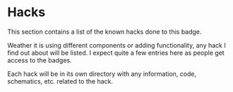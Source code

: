 # Hacks

This section contains a list of the known hacks done to this badge.

Weather it is using different components or adding functionality,
any hack I find out about will be listed.
I expect quite a few entries here as people get access to the badges.

Each hack will be in its own directory with any information, code,
schematics, etc. related to the hack.
